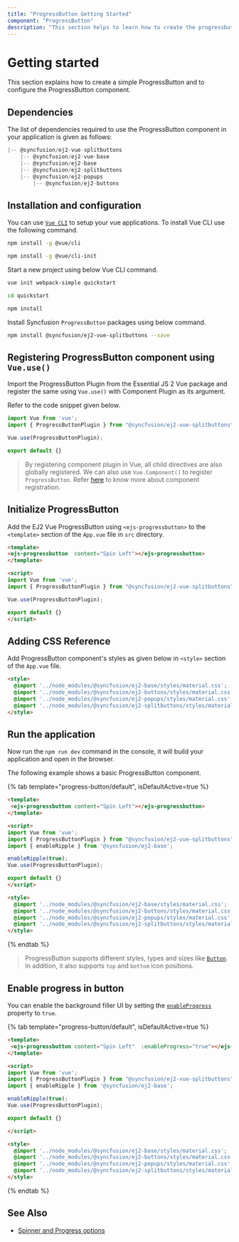 ```yaml
---
title: "ProgressButton Getting Started"
component: "ProgressButton"
description: "This section helps to learn how to create the progressbutton in Vue application with its basic features in step-by-step procedure."
---
```


# Getting started

This section explains how to create a simple ProgressButton and to configure the ProgressButton component.

## Dependencies

The list of dependencies required to use the ProgressButton component in your application is given as follows:

```js
|-- @syncfusion/ej2-vue-splitbuttons
    |-- @syncfusion/ej2-vue-base
    |-- @syncfusion/ej2-base
    |-- @syncfusion/ej2-splitbuttons
    |-- @syncfusion/ej2-popups
        |-- @syncfusion/ej2-buttons
```

## Installation and configuration

You can use [`Vue CLI`](https://github.com/vuejs/vue-cli) to setup your vue applications.
To install Vue CLI use the following command.

```bash
npm install -g @vue/cli

npm install -g @vue/cli-init
```

Start a new project using below Vue CLI command.

```bash
vue init webpack-simple quickstart

cd quickstart

npm install

```

Install Syncfusion `ProgressButton` packages using below command.

```bash
npm install @syncfusion/ej2-vue-splitbuttons --save
```

## Registering ProgressButton component using `Vue.use()`

Import the ProgressButton Plugin from the Essential JS 2 Vue package and register the same using `Vue.use()` with Component Plugin as its argument.

Refer to the code snippet given below.

```javascript
import Vue from 'vue';
import { ProgressButtonPlugin } from "@syncfusion/ej2-vue-splitbuttons";

Vue.use(ProgressButtonPlugin);

export default {}
```

> By registering component plugin in Vue, all child directives are also globally registered.
We can also use `Vue.Component()` to register `ProgressButton`.
Refer [here](https://ej2.syncfusion.com/vue/documentation/base/getting-started/#registering-vue-component) to know more about component registration.

## Initialize ProgressButton

Add the EJ2 Vue ProgressButton using `<ejs-progressbutton>` to the `<template>` section of the `App.vue` file in `src` directory.

```html
<template>
<ejs-progressbutton  content="Spin Left"></ejs-progressbutton>
</template>

<script>
import Vue from 'vue';
import { ProgressButtonPlugin } from "@syncfusion/ej2-vue-splitbuttons";

Vue.use(ProgressButtonPlugin);

export default {}
</script>
```

## Adding CSS Reference

Add ProgressButton component's styles as given below in `<style>` section of the `App.vue` file.

```html
<style>
  @import '../node_modules/@syncfusion/ej2-base/styles/material.css';
  @import '../node_modules/@syncfusion/ej2-buttons/styles/material.css';
  @import '../node_modules/@syncfusion/ej2-popups/styles/material.css';
  @import '../node_modules/@syncfusion/ej2-splitbuttons/styles/material.css';
</style>
```

## Run the application

Now run the `npm run dev` command in the console, it will build your application and open in the browser.

The following example shows a basic ProgressButton component.

{% tab template="progress-button/default", isDefaultActive=true %}

```html
<template>
 <ejs-progressbutton content="Spin Left"></ejs-progressbutton>
</template>

<script>
import Vue from 'vue';
import { ProgressButtonPlugin } from "@syncfusion/ej2-vue-splitbuttons";
import { enableRipple } from '@syncfusion/ej2-base';

enableRipple(true);
Vue.use(ProgressButtonPlugin);

export default {}
</script>

<style>
  @import '../node_modules/@syncfusion/ej2-base/styles/material.css';
  @import '../node_modules/@syncfusion/ej2-buttons/styles/material.css';
  @import '../node_modules/@syncfusion/ej2-popups/styles/material.css';
  @import '../node_modules/@syncfusion/ej2-splitbuttons/styles/material.css';
</style>
```

{% endtab %}

> ProgressButton supports different styles, types and sizes like [`Button`](https://ej2.syncfusion.com/documentation/button/?lang=typescript). In addition, it also supports `top` and `bottom` icon positions.

## Enable progress in button

You can enable the background filler UI by setting the [`enableProgress`](../api/progress-button#enableProgress) property to `true`.

{% tab template="progress-button/default", isDefaultActive=true %}

```html
<template>
 <ejs-progressbutton content="Spin Left"  :enableProgress="true"></ejs-progressbutton>
</template>

<script>
import Vue from 'vue';
import { ProgressButtonPlugin } from "@syncfusion/ej2-vue-splitbuttons";
import { enableRipple } from '@syncfusion/ej2-base';

enableRipple(true);
Vue.use(ProgressButtonPlugin);

export default {}

</script>

<style>
  @import '../node_modules/@syncfusion/ej2-base/styles/material.css';
  @import '../node_modules/@syncfusion/ej2-buttons/styles/material.css';
  @import '../node_modules/@syncfusion/ej2-popups/styles/material.css';
  @import '../node_modules/@syncfusion/ej2-splitbuttons/styles/material.css';
</style>
```

{% endtab %}

## See Also

* [Spinner and Progress options](spinner-and-progress#spinner)